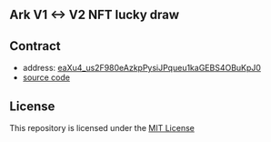 ## Ark V1 <-> V2 NFT lucky draw

## Contract
- address: [eaXu4_us2F980eAzkpPysiJPqueu1kaGEBS4OBuKpJ0](https://api.exm.dev/read/eaXu4_us2F980eAzkpPysiJPqueu1kaGEBS4OBuKpJ0)
- [source code](./ark-nft-draw-contract/draw.js)

## License 
This repository is licensed under the [MIT License](./LICENSE)
